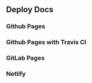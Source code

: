 ## Deploy Docs

### Github Pages

### Github Pages with Travis CI

### GitLab Pages

### Netlify

<CustomLayout/>